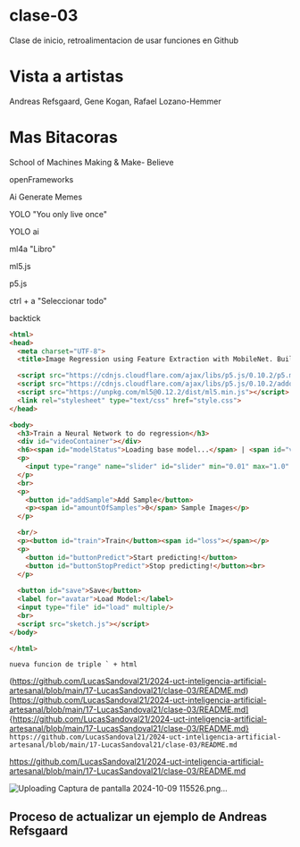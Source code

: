 # clase-03

Clase de inicio, retroalimentacion de usar funciones en Github

# Vista a artistas

Andreas Refsgaard, Gene Kogan, Rafael Lozano-Hemmer

# Mas Bitacoras

School of Machines
Making & Make- Believe

openFrameworks

Ai Generate Memes

YOLO
"You only live once"

YOLO ai

ml4a "Libro"

ml5.js

p5.js

ctrl + a "Seleccionar todo"

backtick


```html
<html>
<head>
  <meta charset="UTF-8">
  <title>Image Regression using Feature Extraction with MobileNet. Built with p5.js</title>

  <script src="https://cdnjs.cloudflare.com/ajax/libs/p5.js/0.10.2/p5.min.js"></script>
  <script src="https://cdnjs.cloudflare.com/ajax/libs/p5.js/0.10.2/addons/p5.sound.min.js"></script>
  <script src="https://unpkg.com/ml5@0.12.2/dist/ml5.min.js"></script>
  <link rel="stylesheet" type="text/css" href="style.css">
</head>

<body>
  <h3>Train a Neural Network to do regression</h3>
  <div id="videoContainer"></div>
  <h6><span id="modelStatus">Loading base model...</span> | <span id="videoStatus">Loading video...</span></h6>
  <p>
    <input type="range" name="slider" id="slider" min="0.01" max="1.0" step="0.01" value="0.5">
  </p>
  <br>
  <p>
    <button id="addSample">Add Sample</button>
    <p><span id="amountOfSamples">0</span> Sample Images</p>
  </p>

  <br/>
  <p><button id="train">Train</button><span id="loss"></span></p>
  <p>
    <button id="buttonPredict">Start predicting!</button>
    <button id="buttonStopPredict">Stop predicting!</button><br>
  </p>
  
  <button id="save">Save</button> 
  <label for="avatar">Load Model:</label>
  <input type="file" id="load" multiple/>
  <br>
  <script src="sketch.js"></script>
</body>

</html>
```

``` nueva funcion de triple ` + html ```


(https://github.com/LucasSandoval21/2024-uct-inteligencia-artificial-artesanal/blob/main/17-LucasSandoval21/clase-03/README.md)
[https://github.com/LucasSandoval21/2024-uct-inteligencia-artificial-artesanal/blob/main/17-LucasSandoval21/clase-03/README.md]
{https://github.com/LucasSandoval21/2024-uct-inteligencia-artificial-artesanal/blob/main/17-LucasSandoval21/clase-03/README.md}
```https://github.com/LucasSandoval21/2024-uct-inteligencia-artificial-artesanal/blob/main/17-LucasSandoval21/clase-03/README.md```

https://github.com/LucasSandoval21/2024-uct-inteligencia-artificial-artesanal/blob/main/17-LucasSandoval21/clase-03/README.md


![Uploading Captura de pantalla 2024-10-09 115526.png…]()



## Proceso de actualizar un ejemplo de Andreas Refsgaard
